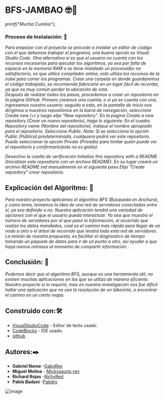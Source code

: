 # BFS-JAMBAO 🤓🍺
_printf("Mucha Cumbia");._
### Proceso de Instalación: 🔧

_Para empezar con el proyecto se procede a instalar un editor de código con el que debemos trabajar el programa, una buena opción es Visual Studio Code._
 _Otra alternativa si es que el usuario no cuenta con los recursos necesarios para ejecutar los algoritmos, ya sea por falta de espacio en la memoria RAM o se tiene instalado un procesador no satisfactorio, es que utilice compilador online, este utiliza los recursos de la nube para correr los programas._
_Crear una carpeta en donde guardaremos el código trabajado, se recomienda fabricarlo en un lugar fácil de recordar, ya que es muy común perder la ubicación de esta._   
_Después de realizar todos los pasos, procedemos a crear un repositorio en la página GitHub. Primero creamos una cuenta, o si ya se cuenta con una, ingresamos nuestro usuario; seguido a esto, en la pantalla de inicio nos dirigimos a nuestros repositorios en la barra de navegación, seleccione Create new (+) y luego elija "New repository"._
_En la página Create a new repository (Crear un nuevo repositorio), haga lo siguiente:_
_En el cuadro Repository name (Nombre del repositorio), indique el nombre apropiado para el repositorio._
_Seleccione Public._
_Nota:_
_Si se selecciona la opción Public (Pública) predeterminada, cualquiera podrá ver este repositorio. Puede seleccionar la opción Private (Privado) para limitar quién puede ver el repositorio y confirmarlo(esto no es gratis)._

_Desactive la casilla de verificación Initialize this repository with a README (Inicializar este repositorio con un archivo README). En su lugar creará un archivo README.md manualmente en el siguiente paso.Elija "Create repository" crear repositorio._

## Explicación del Algoritmo: :brain: 

_Para nuestro proyecto aplicamos el algoritmo BFS (Búsqueda en Anchura), y como tema, tomamos la idea de una red de servidores conectados entre sí, ya sea definido o no._ 
_Nuestra aplicación tendrá una variedad de opciones con el que el usuario pueda interactuar._
_Ya sea que muestre el número de servidores por el que pasó la información, el recorrido que realizó los datos mandados, cúal es el camino más rápido para llegar de un nodo a otro o el árbol de recorrido que tendrá toda esta red de servidores._
 _La misión de nuestra propuesta, es facilitar el diagnostico de tiempo tomando un paquete de datos para ir de un punto a otro, así ayudar a que haya menos retrasos al momento de compartir información ._
## Conclusión: 🔩

_Podemos decir que el algoritmo BFS, aunque es una herramienta útil,  no existen muchas aplicaciones en las que se utiliza de  manera eficiente. Nuestro proyecto si lo requirió, mas en nuestra investigación nos fue difícil hallar una aplicación que no sea la resolución de un laberinto, o encontrar el camino en un cierto mapa._
## Construido con:🛠️

* [VisualStudioCode](https://code.visualstudio.com) - Editor de texto usado.
* [CodeBlocks](https://www.codeblocks.org) - IDE usado.
* [github](https://github.com) 

## Autores:✒️

* **Gabriel Neme** -[GaboRex](https://github.com/GaboRex)
* **Miguel Molina** - [Mickysaurio-rex](https://github.com/Mickysaurio-rex)
* **Richard Rojas** -[RichyRed](https://github.com/RichyRed)
* **Pablo Badani** -[Pabdro](https://github.com/Pabdro)

![image](https://user-images.githubusercontent.com/80688833/117892107-1b668f00-b286-11eb-8027-131cd3a76f29.png)

